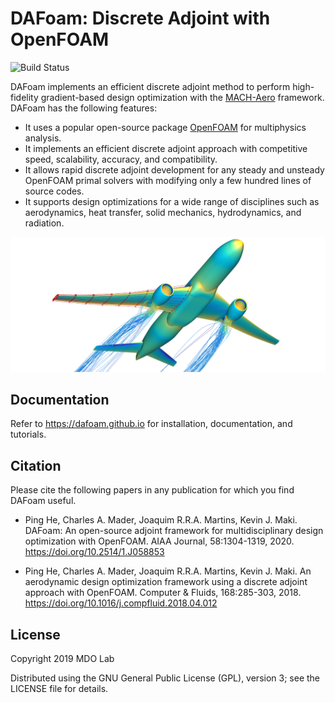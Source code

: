 DAFoam: Discrete Adjoint with OpenFOAM
======================================

![Build Status](https://github.com/actions/mdolab/dafoam/workflows/.github/workflows/reg_tests.yml/badge.svg)

DAFoam implements an efficient discrete adjoint method to perform high-fidelity gradient-based design optimization with the [MACH-Aero](https://github.com/mdolab/MACH-Aero) framework. DAFoam has the following features:

- It uses a popular open-source package [OpenFOAM](https://www.openfoam.com) for multiphysics analysis.
- It implements an efficient discrete adjoint approach with competitive speed, scalability, accuracy, and compatibility.
- It allows rapid discrete adjoint development for any steady and unsteady OpenFOAM primal solvers with modifying only a few hundred lines of source codes.
- It supports design optimizations for a wide range of disciplines such as aerodynamics, heat transfer, solid mechanics, hydrodynamics, and radiation.

![](cover.png)

Documentation
-------------

Refer to https://dafoam.github.io for installation, documentation, and tutorials.

Citation
--------

Please cite the following papers in any publication for which you find DAFoam useful. 

- Ping He, Charles A. Mader, Joaquim R.R.A. Martins, Kevin J. Maki. DAFoam: An open-source adjoint framework for multidisciplinary design optimization with OpenFOAM. AIAA Journal, 58:1304-1319, 2020. https://doi.org/10.2514/1.J058853

- Ping He, Charles A. Mader, Joaquim R.R.A. Martins, Kevin J. Maki. An aerodynamic design optimization framework using a discrete adjoint approach with OpenFOAM. Computer & Fluids, 168:285-303, 2018. https://doi.org/10.1016/j.compfluid.2018.04.012

License
-------

Copyright 2019 MDO Lab

Distributed using the GNU General Public License (GPL), version 3; see the LICENSE file for details.
